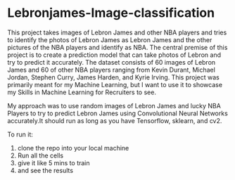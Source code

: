 # Lebronjames-Image-classification
This project takes images of Lebron James and other NBA players and tries to identify the photos of Lebron James as Lebron James and the other pictures of the NBA players and identify as NBA. The central premise of this project is to create a prediction model that can take photos of Lebron and try to predict it accurately. The dataset consists of 60 images of Lebron James and 60 of other NBA players ranging from Kevin Durant, Michael Jordan, Stephen Curry, James Harden, and Kyrie Irving. This project was primarily meant for my Machine Learning, but I want to use it to showcase my Skills in Machine Learning for Recruiters to see. 

My approach was to use random images of Lebron James and lucky NBA Players to try to predict Lebron James using Convolutional Neural Networks accurately.It should run as long as you have Tensorflow, sklearn, and cv2. 

To run it:
1) clone the repo into your local machine
2) Run all the cells
3) give it like 5 mins to train
4) and see the results

